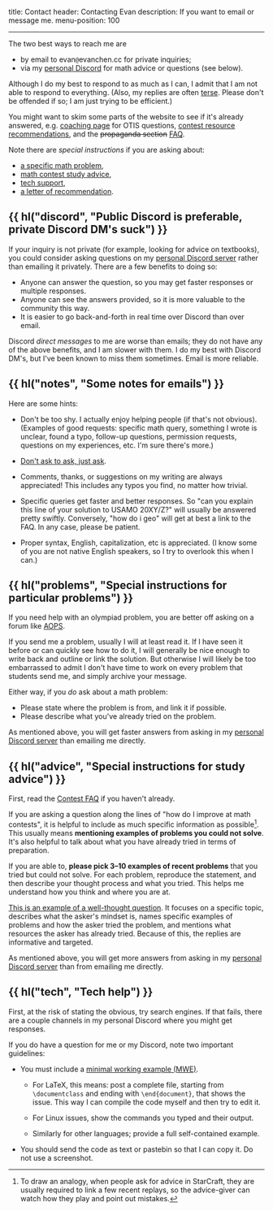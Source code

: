 title: Contact
header: Contacting Evan
description: If you want to email or message me.
menu-position: 100

---

The two best ways to reach me are

- by email to $\text{evan}\texttt{@}\text{evanchen}{.}\text{cc}$ for private inquiries;
- via my [personal Discord](discord.html) for math advice or questions (see below).

Although I do my best to respond to as much as I can,
I admit that I am not able to respond to everything.
(Also, my replies are often [terse](https://phdcomics.com/comics/archive_print.php?comicid=1047).
Please don't be offended if so; I am just trying to be efficient.)

You might want to skim some parts of the website
to see if it's already answered, e.g.
[coaching page](otis.html) for OTIS questions,
[contest resource recommendations](recommend.html),
and the <del>propaganda section</del> [FAQ](faqs.html).

Note there are _special instructions_ if you are asking about:

- [a specific math problem](#problems),
- [math contest study advice](#advice),
- [tech support](#tech),
- [a letter of recommendation](letters.html).

## {{ hl("discord", "Public Discord is preferable, private Discord DM's suck") }}

If your inquiry is not private (for example, looking for advice on textbooks),
you could consider asking questions on my
[personal Discord server](discord.html)
rather than emailing it privately.
There are a few benefits to doing so:

- Anyone can answer the question,
  so you may get faster responses or multiple responses.
- Anyone can see the answers provided,
  so it is more valuable to the community this way.
- It is easier to go back-and-forth in real time
  over Discord than over email.

Discord _direct messages_ to me are worse than emails;
they do not have any of the above benefits, and I am slower with them.
I do my best with Discord DM's, but I've been known to miss them sometimes.
Email is more reliable.

## {{ hl("notes", "Some notes for emails") }}

Here are some hints:

- Don't be too shy.
  I actually enjoy helping people (if that's not obvious).<br>
  (Examples of good requests: specific math query,
  something I wrote is unclear, found a typo,
  follow-up questions, permission requests,
  questions on my experiences, etc. I'm sure there's more.)

- [Don't ask to ask, just ask](https://dontasktoask.com/).

- Comments, thanks, or suggestions on my writing are always appreciated!
  This includes any typos you find, no matter how trivial.

- Specific queries get faster and better responses.
  So "can you explain this line of your solution to USAMO 20XY/Z?"
  will usually be answered pretty swiftly.
  Conversely, "how do i geo" will get at best a link to the FAQ.
  In any case, please be patient.

- Proper syntax, English, capitalization, etc is appreciated.
  (I know some of you are not native English speakers,
  so I try to overlook this when I can.)

## {{ hl("problems", "Special instructions for particular problems") }}

If you need help with an olympiad problem,
you are better off asking on a forum like [AOPS](https://www.aops.com).

If you send me a problem, usually I will at least read it.
If I have seen it before or can quickly see how to do it,
I will generally be nice enough to write back and outline or link the solution.
But otherwise I will likely be too embarrassed to admit I don't have time to
work on every problem that students send me, and simply archive your message.

Either way, if you _do_ ask about a math problem:

- Please state where the problem is from, and link it if possible.
- Please describe what you've already tried on the problem.

As mentioned above, you will get faster answers from asking in my
[personal Discord server](discord.html) than emailing me directly.

## {{ hl("advice", "Special instructions for study advice") }}

First, read the [Contest FAQ](faq-contest.html) if you haven't already.

If you are asking a question along the lines of "how do I improve at math contests",
it is helpful to include as much specific information as possible[^sc].
This usually means **mentioning examples of problems you could not solve**.
It's also helpful to talk about what you have already tried
in terms of preparation.

[^sc]:
    To draw an analogy, when people ask for advice in StarCraft,
    they are usually required to link a few recent replays,
    so the advice-giver can watch how they play and point out mistakes.

If you are able to, **please pick 3–10 examples of recent problems**
that you tried but could not solve.
For each problem, reproduce the statement,
and then describe your thought process and what you tried.
This helps me understand how you think and where you are at.

[This is an example of a well-thought question](https://aops.com/community/p15430373).
It focuses on a specific topic, describes what the asker's mindset is,
names specific examples of problems and how the asker tried the problem,
and mentions what resources the asker has already tried.
Because of this, the replies are informative and targeted.

As mentioned above, you will get more answers from asking in my
[personal Discord server](discord.html) than from emailing me directly.

## {{ hl("tech", "Tech help") }}

First, at the risk of stating the obvious, try search engines.
If that fails, there are a couple channels in my personal Discord
where you might get responses.

If you do have a question for me or my Discord, note two important guidelines:

- You must include a
  [minimal working example (MWE)](https://www.texfaq.org/FAQ-minxampl).

  - For LaTeX, this means: post a complete file, starting from `\documentclass`
    and ending with `\end{document}`, that shows the issue.
    This way I can compile the code myself and then try to edit it.

  - For Linux issues, show the commands you typed and their output.

  - Similarly for other languages; provide a full self-contained example.

- You should send the code as text or pastebin so that I can copy it.
  Do not use a screenshot.
